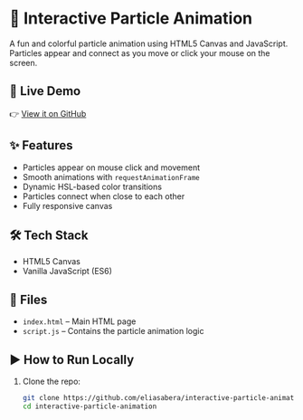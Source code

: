 # 🎨 Interactive Particle Animation

A fun and colorful particle animation using HTML5 Canvas and JavaScript. Particles appear and connect as you move or click your mouse on the screen.

## 🚀 Live Demo

👉 [View it on GitHub](https://eliasabera.github.io/interactive-particle-animation/)



## ✨ Features

- Particles appear on mouse click and movement  
- Smooth animations with `requestAnimationFrame`  
- Dynamic HSL-based color transitions  
- Particles connect when close to each other  
- Fully responsive canvas  

## 🛠️ Tech Stack

- HTML5 Canvas  
- Vanilla JavaScript (ES6)

## 📁 Files

- `index.html` – Main HTML page  
- `script.js` – Contains the particle animation logic

## ▶️ How to Run Locally

1. Clone the repo:
   ```bash
   git clone https://github.com/eliasabera/interactive-particle-animation.git
   cd interactive-particle-animation
